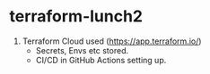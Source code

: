 # terraform-lunch2

1. Terraform Cloud used (https://app.terraform.io/)
   - Secrets, Envs etc stored.
   - CI/CD in GitHub Actions setting up.
